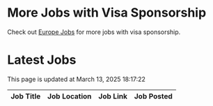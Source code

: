 # More Jobs with Visa Sponsorship

Check out [Europe Jobs](https://github.com/sureshparimi/europejobs#latest-jobs) for more jobs with visa sponsorship.

# Latest Jobs

This page is updated at March 13, 2025 18:17:22

| Job Title | Job Location | Job Link | Job Posted |
| --- | --- | --- | --- |
